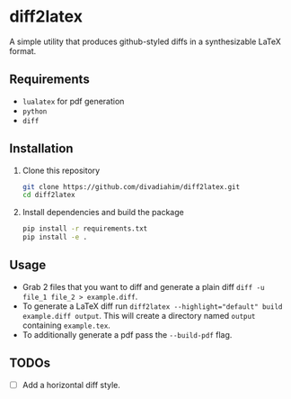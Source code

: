 # diff2latex

A simple utility that produces github-styled diffs in a synthesizable LaTeX format.

## Requirements

- `lualatex` for pdf generation
- `python`
- `diff`

## Installation

1. Clone this repository
   ```sh
   git clone https://github.com/divadiahim/diff2latex.git
   cd diff2latex
   ```
2. Install dependencies and build the package
   ```sh
   pip install -r requirements.txt
   pip install -e .
   ```

## Usage

- Grab 2 files that you want to diff and generate a plain diff `diff -u file_1 file_2 > example.diff`.
- To generate a LaTeX diff run `diff2latex --highlight="default" build example.diff output`. This will create a directory named `output` containing `example.tex`.
- To additionally generate a pdf pass the `--build-pdf` flag.

## TODOs

- [ ] Add a horizontal diff style.
